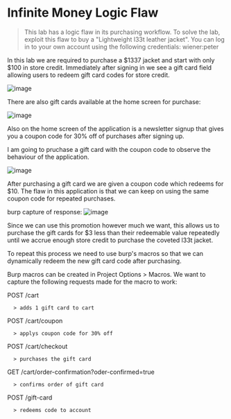 # Infinite Money Logic Flaw

>  This lab has a logic flaw in its purchasing workflow. To solve the lab, exploit this flaw to buy a "Lightweight l33t leather jacket".
>  You can log in to your own account using the following credentials: wiener:peter 

In this lab we are required to purchase a $1337 jacket and start with only $100 in store credit. Immediately after signing in we see a gift card field allowing users to redeem gift card codes for store credit. 

![image](https://user-images.githubusercontent.com/79766677/200416956-00e91e2d-cbbd-460e-a7d0-b9746161b9cc.png)

There are also gift cards available at the home screen for purchase:

![image](https://user-images.githubusercontent.com/79766677/200417155-2b3d9ad4-820c-4505-9667-c8b9f34b7562.png)

Also on the home screen of the application is a newsletter signup that gives you a coupon code for 30% off of purchases after signing up. 

I am going to pruchase a gift card with the coupon code to observe the behaviour of the application.

![image](https://user-images.githubusercontent.com/79766677/200417886-77dd6208-82c2-4658-8b65-0fa62ad7b9b3.png)

After purchasing a gift card we are given a coupon code which redeems for $10. The flaw in this application is that we can keep on using the same coupon code for repeated purchases.

burp capture of response:
![image](https://user-images.githubusercontent.com/79766677/200418424-bd6e2b96-5fa3-4f66-8ca7-b26f7dde9776.png)


Since we can use this promotion however much we want, this allows us to purchase the gift cards for $3 less than their redeemable value repeatedly until we accrue enough store credit to purchase the coveted l33t jacket.

To repeat this process we need to use burp's macros so that we can dynamically redeem the new gift card code after purchasing.

Burp macros can be created in Project Options > Macros. We want to capture the following requests made for the macro to work:

  POST /cart
  
      > adds 1 gift card to cart
  POST /cart/coupon
      
      > applys coupon code for 30% off
  POST /cart/checkout 
      
      > purchases the gift card
  GET /cart/order-confirmation?oder-confirmed=true
      
      > confirms order of gift card
  POST /gift-card
      
      > redeems code to account
